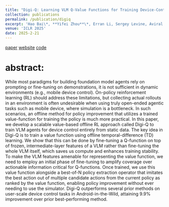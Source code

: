```yaml
---
title: "Digi-Q: Learning VLM Q-Value Functions for Training Device-Control Agents"
collection: publications
permalink: /publication/digiq
excerpt: 'Hao Bai\*, **Yifei Zhou**\*, Erran Li, Sergey Levine, Aviral Kumar'
venue: 'ICLR 2025'
date: 2025-2-21
---
```

[paper](https://digirl-agent.github.io/DigiQ-agent.github.io/website/data/digiq.pdf)
[website](https://digirl-agent.github.io/DigiQ-agent.github.io/)
[code](https://github.com/DigiRL-agent/digiq)

# abstract:
While most paradigms for building foundation model agents rely on prompting or fine-tuning on demonstrations, it is not sufficient in dynamic environments (e.g., mobile device control). On-policy reinforcement learning (RL) should address these limitations, but collecting actual rollouts in an environment is often undesirable when using truly open-ended agentic tasks such as mobile device, where simulation is a bottleneck. In such scenarios, an offline method for policy improvement that utilizes a trained value-function for training the policy is much more practical. In this paper, we develop a scalable value-based offline RL approach called Digi-Q to train VLM agents for device control entirely from static data. The key idea in Digi-Q is to train a value function using offline temporal-difference (TD) learning. We show that this can be done by fine-tuning a Q-function on top of frozen, intermediate-layer features of a VLM rather than fine-tuning the whole VLM itself, which saves us compute and enhances training stability. To make the VLM features amenable for representing the value function, we need to employ an initial phase of fine-tuning to amplify coverage over actionable information critical for Q-functions. Once trained, we use this value function alongside a best-of-N policy extraction operator that imitates the best action out of multiple candidate actions from the current policy as ranked by the value function, enabling policy improvement without ever needing to use the simulator. Digi-Q outperforms several prior methods on user-scale device control tasks in Android-in-the-Wild, attaining 9.9% improvement over prior best-performing method.
